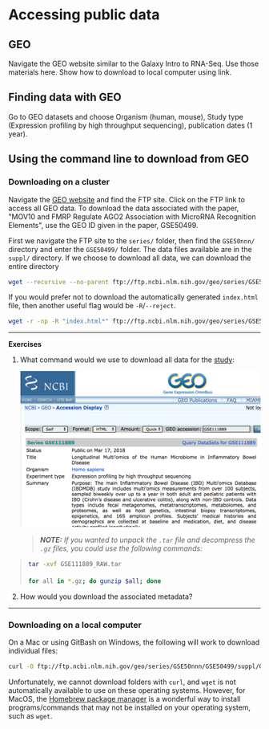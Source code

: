 # Accessing public data

## GEO

Navigate the GEO website similar to the Galaxy Intro to RNA-Seq. Use those materials here. Show how to download to local computer using link.


## Finding data with GEO

Go to GEO datasets and choose Organism (human, mouse), Study type (Expression profiling by high throughput sequencing), publication dates (1 year).

## Using the command line to download from GEO

### Downloading on a cluster

Navigate the [GEO website](https://www.ncbi.nlm.nih.gov/geo/) and find the FTP site. Click on the FTP link to access all GEO data. To download the data associated with the paper, "MOV10 and FMRP Regulate AGO2 Association with MicroRNA Recognition Elements", use the GEO ID given in the paper, GSE50499.

First we navigate the FTP site to the `series/` folder, then find the `GSE50nnn/` directory and enter the `GSE50499/` folder. The data files available are in the `suppl/` directory. If we choose to download all data, we can download the entire directory

```bash
wget --recursive --no-parent ftp://ftp.ncbi.nlm.nih.gov/geo/series/GSE50nnn/GSE50499/suppl/
```

If you would prefer not to download the automatically generated `index.html` file, then another useful flag would be `-R`/`--reject`.

```bash
wget -r -np -R "index.html*" ftp://ftp.ncbi.nlm.nih.gov/geo/series/GSE50nnn/GSE50499/suppl/
```

***

**Exercises**

1. What command would we use to download all data for the [study](https://www.ncbi.nlm.nih.gov/geo/query/acc.cgi?acc=GSE111889): 

	<img src="../img/study_exercise_head.png" width="500">
	

	>_**NOTE:** If you wanted to unpack the `.tar` file and decompress the `.gz` files, you could use the following commands:_
>
>```bash
>tar -xvf GSE111889_RAW.tar 
>
>for all in *.gz; do gunzip $all; done
>```


2. How would you download the associated metadata?


***

### Downloading on a local computer

On a Mac or using GitBash on Windows, the following will work to download individual files:

```bash
curl -O ftp://ftp.ncbi.nlm.nih.gov/geo/series/GSE50nnn/GSE50499/suppl/GSE50499_GEO_Ceman_counts.txt.gz
```

Unfortunately, we cannot download folders with `curl`, and `wget` is not automatically available to use on these operating systems. However, for MacOS, the [Homebrew package manager](https://brew.sh/) is a wonderful way to install programs/commands that may not be installed on your operating system, such as `wget`.

